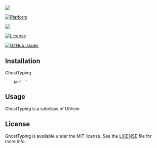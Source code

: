 #

<img src="https://raw.githubusercontent.com/huynguyen-n/GhostTyping/master/meta/repo_banner.png"/>


[![Platform](https://img.shields.io/badge/platform-ios-green.svg?style=flat-square)](https://github.com/huynguyen-n/GhostTyping) 

[![](https://img.shields.io/badge/Swift-3.2-blue.svg?style=flat-square)](https://github.com/huynguyen-n/GhostTyping) 

[![License](https://img.shields.io/cocoapods/l/GhostTyping.svg?style=flat-square)](LICENSE) 

[![GitHub issues](https://img.shields.io/github/issues/huynguyen-n/GhostTyping.svg?style=flat-square)](https://github.com/huynguyen-n/GhostTyping/issues)

## Installation

GhostTyping 

```
    pod ''
```

## Usage

GhostTyping is a subclass of UIView

## License

GhostTyping is available under the MIT license. See the [LICENSE](LICENSE) file for more info.



